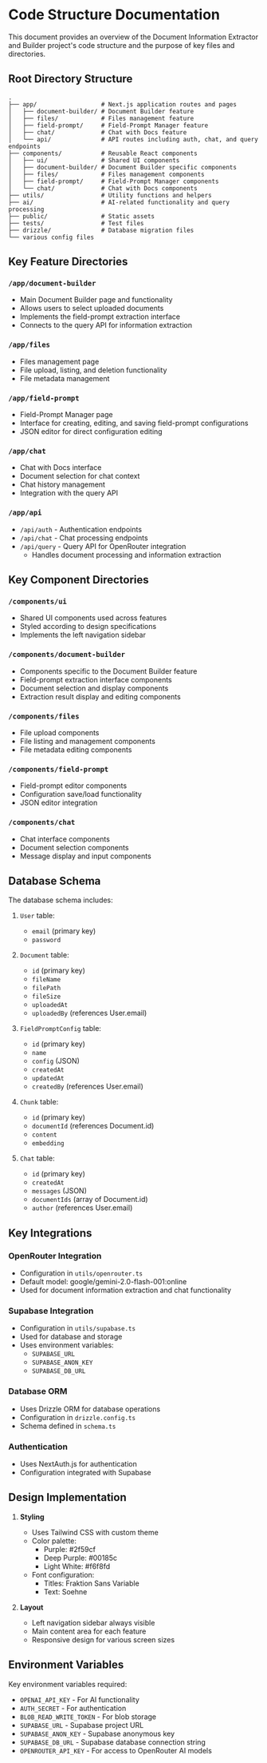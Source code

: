 # Code Structure Documentation

This document provides an overview of the Document Information Extractor and Builder project's code structure and the purpose of key files and directories.

## Root Directory Structure

```
.
├── app/                  # Next.js application routes and pages
│   ├── document-builder/ # Document Builder feature
│   ├── files/            # Files management feature
│   ├── field-prompt/     # Field-Prompt Manager feature
│   ├── chat/             # Chat with Docs feature
│   └── api/              # API routes including auth, chat, and query endpoints
├── components/           # Reusable React components
│   ├── ui/               # Shared UI components
│   ├── document-builder/ # Document Builder specific components
│   ├── files/            # Files management components
│   ├── field-prompt/     # Field-Prompt Manager components
│   └── chat/             # Chat with Docs components
├── utils/                # Utility functions and helpers
├── ai/                   # AI-related functionality and query processing
├── public/               # Static assets
├── tests/                # Test files
├── drizzle/              # Database migration files
└── various config files
```

## Key Feature Directories

### `/app/document-builder`
- Main Document Builder page and functionality
- Allows users to select uploaded documents
- Implements the field-prompt extraction interface
- Connects to the query API for information extraction

### `/app/files`
- Files management page
- File upload, listing, and deletion functionality
- File metadata management

### `/app/field-prompt`
- Field-Prompt Manager page
- Interface for creating, editing, and saving field-prompt configurations
- JSON editor for direct configuration editing

### `/app/chat`
- Chat with Docs interface
- Document selection for chat context
- Chat history management
- Integration with the query API

### `/app/api`
- `/api/auth` - Authentication endpoints
- `/api/chat` - Chat processing endpoints
- `/api/query` - Query API for OpenRouter integration
  - Handles document processing and information extraction

## Key Component Directories

### `/components/ui`
- Shared UI components used across features
- Styled according to design specifications
- Implements the left navigation sidebar

### `/components/document-builder`
- Components specific to the Document Builder feature
- Field-prompt extraction interface components
- Document selection and display components
- Extraction result display and editing components

### `/components/files`
- File upload components
- File listing and management components
- File metadata editing components

### `/components/field-prompt`
- Field-prompt editor components
- Configuration save/load functionality
- JSON editor integration

### `/components/chat`
- Chat interface components
- Document selection components
- Message display and input components

## Database Schema

The database schema includes:

1. `User` table:
   - `email` (primary key)
   - `password`

2. `Document` table:
   - `id` (primary key)
   - `fileName`
   - `filePath`
   - `fileSize`
   - `uploadedAt`
   - `uploadedBy` (references User.email)

3. `FieldPromptConfig` table:
   - `id` (primary key)
   - `name`
   - `config` (JSON)
   - `createdAt`
   - `updatedAt`
   - `createdBy` (references User.email)

4. `Chunk` table:
   - `id` (primary key)
   - `documentId` (references Document.id)
   - `content`
   - `embedding`

5. `Chat` table:
   - `id` (primary key)
   - `createdAt`
   - `messages` (JSON)
   - `documentIds` (array of Document.id)
   - `author` (references User.email)

## Key Integrations

### OpenRouter Integration
- Configuration in `utils/openrouter.ts`
- Default model: google/gemini-2.0-flash-001:online
- Used for document information extraction and chat functionality

### Supabase Integration
- Configuration in `utils/supabase.ts`
- Used for database and storage
- Uses environment variables:
  - `SUPABASE_URL`
  - `SUPABASE_ANON_KEY`
  - `SUPABASE_DB_URL`

### Database ORM
- Uses Drizzle ORM for database operations
- Configuration in `drizzle.config.ts`
- Schema defined in `schema.ts`

### Authentication
- Uses NextAuth.js for authentication
- Configuration integrated with Supabase

## Design Implementation

1. **Styling**
   - Uses Tailwind CSS with custom theme
   - Color palette:
     - Purple: #2f59cf
     - Deep Purple: #00185c
     - Light White: #f6f8fd
   - Font configuration:
     - Titles: Fraktion Sans Variable
     - Text: Soehne

2. **Layout**
   - Left navigation sidebar always visible
   - Main content area for each feature
   - Responsive design for various screen sizes

## Environment Variables

Key environment variables required:
- `OPENAI_API_KEY` - For AI functionality
- `AUTH_SECRET` - For authentication
- `BLOB_READ_WRITE_TOKEN` - For blob storage
- `SUPABASE_URL` - Supabase project URL
- `SUPABASE_ANON_KEY` - Supabase anonymous key
- `SUPABASE_DB_URL` - Supabase database connection string
- `OPENROUTER_API_KEY` - For access to OpenRouter AI models 